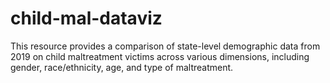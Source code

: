 # child-mal-dataviz
This resource provides a comparison of state-level demographic data from 2019 on child maltreatment victims across various dimensions, including gender, race/ethnicity, age, and type of maltreatment.

